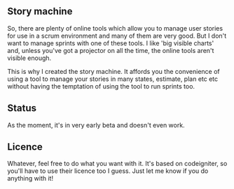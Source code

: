 ## Story machine
So, there are plenty of online tools which allow you to manage user stories for use in a scrum environment and many of them are very good. But I don't want to manage sprints with one of these tools. I like 'big visible charts' and, unless you've got a projector on all the time, the online tools aren't visible enough.

This is why I created the story machine. It affords you the convenience of using a tool to manage your stories in many states, estimate, plan etc etc without having the temptation of using the tool to run sprints too.

## Status
As the moment, it's in very early beta and doesn't even work.

## Licence
Whatever, feel free to do what you want with it. It's based on codeigniter, so you'll have to use their licence too I guess. Just let me know if you do anything with it!